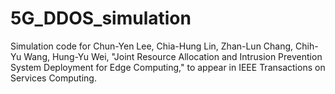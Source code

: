 # 5G_DDOS_simulation
Simulation code for Chun-Yen Lee, Chia-Hung Lin, Zhan-Lun Chang, Chih-Yu Wang, Hung-Yu Wei, "Joint Resource Allocation and Intrusion Prevention System Deployment for Edge Computing," to appear in IEEE Transactions on Services Computing.
